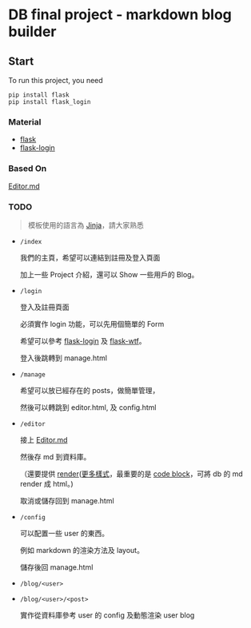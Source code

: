 # DB final project - markdown blog builder

## Start

To run this project, you need

```
pip install flask
pip install flask_login
```

### Material

- [flask](https://spacewander.github.io/explore-flask-zh/index.html)
- [flask-login](http://www.pythondoc.com/flask-login/)

### Based On

[Editor.md](https://github.com/pandao/editor.md/)

### TODO

> 模板使用的語言為 [Jinja](http://docs.jinkan.org/docs/jinja2/)，請大家熟悉

- `/index`

   我們的主頁，希望可以連結到註冊及登入頁面

   加上一些 Project 介紹，還可以 Show 一些用戶的 Blog。

- `/login`

   登入及註冊頁面

   必須實作 login 功能，可以先用個簡單的 Form

   希望可以參考 [flask-login](http://www.pythondoc.com/flask-login/) 及 [flask-wtf](https://spacewander.github.io/explore-flask-zh/11-handling_forms.html)。

   登入後跳轉到 manage.html

- `/manage`

   希望可以放已經存在的 posts，做簡單管理，

   然後可以轉跳到 editor.html, 及 config.html

- `/editor`

   接上 [Editor.md](https://github.com/pandao/editor.md/)

   然後存 md 到資料庫。

   （還要提供 [render](https://github.com/trentm/python-markdown2)([更多樣式](https://github.com/trentm/python-markdown2/wiki/Extras)，最重要的是 [code block](https://github.com/trentm/python-markdown2/wiki/fenced-code-blocks)，可將 db 的 md render 成 html。)

   取消或儲存回到 manage.html

- `/config`

   可以配置一些 user 的東西。

   例如 markdown 的渲染方法及 layout。

   儲存後回 manage.html

- `/blog/<user>`
- `/blog/<user>/<post>`

   實作從資料庫參考 user 的 config 及動態渲染 user blog
